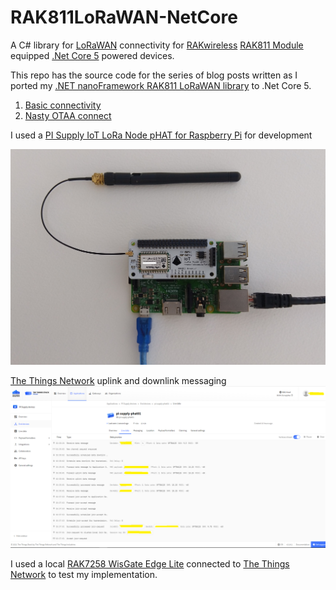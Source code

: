# RAK811LoRaWAN-NetCore
A C# library for [LoRaWAN](https://lora-alliance.org/about-lorawan) connectivity for [RAKwireless](https://www.rakwireless.com/en-us) [RAK811 Module](https://store.rakwireless.com/products/rak811-lpwan-module) equipped [.Net Core 5](https://dotnet.microsoft.com/) powered devices.

This repo has the source code for the series of blog posts written as I ported my [.NET nanoFramework RAK811 LoRaWAN library](https://github.com/KiwiBryn/RAK811LoRaWAN-NetNF) to .Net Core 5.

01. [Basic connectivity](http://blog.devmobile.co.nz/2021/09/04/net-core-rak811-lorawan-library-part1/)
02. [Nasty OTAA connect](http://blog.devmobile.co.nz/2021/09/05/net-core-rak811-lorawan-library-part2/)

I used a [PI Supply IoT LoRa Node pHAT for Raspberry Pi](https://uk.pi-supply.com/products/iot-lora-node-phat-for-raspberry-pi) for development

![PiSupply pHat on RPI 3 device](RPITestRig.jpg)

[The Things Network](https://www.thethingsnetwork.org/) uplink and downlink messaging 
![TTN Uplink and downlink messaging](TTNConnecteAndSend.PNG)

I used a local [RAK7258 WisGate Edge Lite](https://store.rakwireless.com/collections/wisgate-edge/products/rak7258-micro-gateway) connected to [The Things Network](https://www.thethingsnetwork.org/) to test my implementation.

